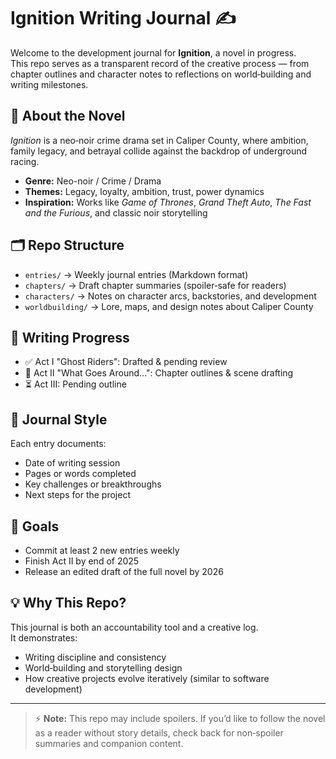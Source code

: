 # Ignition Writing Journal ✍️

Welcome to the development journal for **Ignition**, a novel in progress.  
This repo serves as a transparent record of the creative process — from chapter outlines and character notes to reflections on world‑building and writing milestones.  

## 📖 About the Novel
*Ignition* is a neo‑noir crime drama set in Caliper County, where ambition, family legacy, and betrayal collide against the backdrop of underground racing.  
- **Genre:** Neo-noir / Crime / Drama  
- **Themes:** Legacy, loyalty, ambition, trust, power dynamics  
- **Inspiration:** Works like *Game of Thrones*, *Grand Theft Auto*, *The Fast and the Furious*, and classic noir storytelling  

## 🗂 Repo Structure
- `entries/` → Weekly journal entries (Markdown format)  
- `chapters/` → Draft chapter summaries (spoiler‑safe for readers)  
- `characters/` → Notes on character arcs, backstories, and development  
- `worldbuilding/` → Lore, maps, and design notes about Caliper County  

## 🔄 Writing Progress
- ✅ Act I "Ghost Riders": Drafted & pending review  
- 🔄 Act II "What Goes Around...": Chapter outlines & scene drafting  
- ⏳ Act III: Pending outline  

## 📌 Journal Style
Each entry documents:
- Date of writing session  
- Pages or words completed  
- Key challenges or breakthroughs  
- Next steps for the project  

## 🌱 Goals
- Commit at least 2 new entries weekly  
- Finish Act II by end of 2025  
- Release an edited draft of the full novel by 2026  

## 💡 Why This Repo?
This journal is both an accountability tool and a creative log.  
It demonstrates:
- Writing discipline and consistency  
- World‑building and storytelling design  
- How creative projects evolve iteratively (similar to software development)  

---

> ⚡ **Note:** This repo may include spoilers. If you’d like to follow the novel as a reader without story details, check back for non‑spoiler summaries and companion content.
